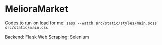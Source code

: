 # MelioraMarket

Codes to run on load for me:
``` sass --watch src/static/styles/main.scss src/static/main.css ```

Backend: Flask
Web Scraping: Selenium
